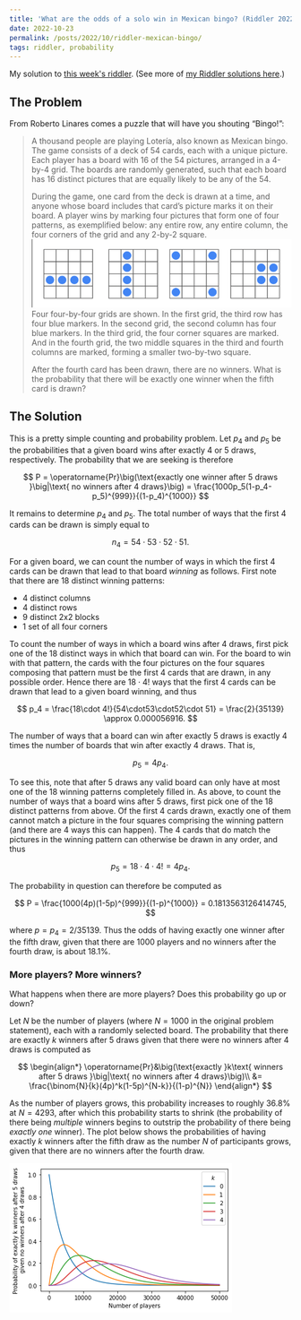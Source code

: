 ```yaml
---
title: 'What are the odds of a solo win in Mexican bingo? (Riddler 2022-10-21)'
date: 2022-10-23
permalink: /posts/2022/10/riddler-mexican-bingo/
tags: riddler, probability
---
```


<script type="text/javascript" async
  src="https://cdn.mathjax.org/mathjax/latest/MathJax.js?config=TeX-MML-AM_CHTML">
</script>

My solution to [this week's riddler](https://fivethirtyeight.com/features/can-you-make-the-fidget-spinner-go-backwards/). (See more of [my Riddler solutions here](/riddlers).)

## The Problem
From Roberto Linares comes a puzzle that will have you shouting “Bingo!”:

>A thousand people are playing Lotería, also known as Mexican bingo. The game consists of a deck of 54 cards, each with a unique picture. Each player has a board with 16 of the 54 pictures, arranged in a 4-by-4 grid. The boards are randomly generated, such that each board has 16 distinct pictures that are equally likely to be any of the 54.
>
>During the game, one card from the deck is drawn at a time, and anyone whose board includes that card’s picture marks it on their board. A player wins by marking four pictures that form one of four patterns, as exemplified below: any entire row, any entire column, the four corners of the grid and any 2-by-2 square.
>![Winning bingo boards.](/images/bingo-boards.png)
>Four four-by-four grids are shown. In the first grid, the third row has four blue markers. In the second grid, the second column has four blue markers. In the third grid, the four corner squares are marked. And in the fourth grid, the two middle squares in the third and fourth columns are marked, forming a smaller two-by-two square.
>
>After the fourth card has been drawn, there are no winners. What is the probability that there will be exactly one winner when the fifth card is drawn?

## The Solution

This is a pretty simple counting and probability problem. Let $p_4$ and $p_5$ be the probabilities that a given board wins after exactly $4$ or $5$ draws, respectively. The probability that we are seeking is therefore

$$
P = \operatorname{Pr}\big(\text{exactly one winner after 5 draws }\big|\text{ no winners after 4 draws}\big) = \frac{1000p_5(1-p_4-p_5)^{999}}{(1-p_4)^{1000}}
$$

It remains to determine $p_4$ and $p_5$. The total number of ways that the first 4 cards can be drawn is simply equal to

$$
n_4 = 54\cdot53\cdot52\cdot 51.
$$

For a given board, we can count the number of ways in which the first 4 cards can be drawn that lead to that board *winning* as follows. First note that there are 18 distinct winning patterns:
 - 4 distinct columns
 - 4 distinct rows
 - 9 distinct 2x2 blocks
 - 1 set of all four corners

To count the number of ways in which a board wins after 4 draws, first pick one of the 18 distinct ways in which that board can win. For the board to win with that pattern, the cards with the four pictures on the four squares composing that pattern must be the first 4 cards that are drawn, in any possible order. Hence there are $18\cdot 4!$ ways that the first 4 cards can be drawn that lead to a given board winning, and thus

$$
p_4 = \frac{18\cdot 4!}{54\cdot53\cdot52\cdot 51} = \frac{2}{35139} \approx 0.000056916.
$$

The number of ways that a board can win after exactly 5 draws is exactly 4 times the number of boards that win after exactly 4 draws. That is,

$$
p_5 = 4p_4.
$$

To see this, note that after 5 draws any valid board can only have at most one of the 18 winning patterns completely filled in. As above, to count the number of ways that a board wins after 5 draws, first pick one of the 18 distinct patterns from above. Of the first 4 cards drawn, exactly one of them cannot match a picture in the four squares comprising the winning pattern (and there are 4 ways this can happen). The 4 cards that do match the pictures in the winning pattern can otherwise be drawn in any order, and thus

$$
p_5 = 18\cdot 4\cdot 4! = 4p_4.
$$

The probability in question can therefore be computed as

$$
P = \frac{1000(4p)(1-5p)^{999}}{(1-p)^{1000}} = 0.1813563126414745,
$$

where $p=p_4 = 2/35139$. Thus the odds of having exactly one winner after the fifth draw, given that there are 1000 players and no winners after the fourth draw, is about 18.1%.

### More players? More winners?

What happens when there are more players? Does this probability go up or down?

Let $N$ be the number of players (where $N=1000$ in the original problem statement), each with a randomly selected board. The probability that there are exactly $k$ winners after 5 draws given that there were no winners after 4 draws is computed as

$$
\begin{align*}
\operatorname{Pr}&\big(\text{exactly }k\text{ winners after 5 draws }\big|\text{ no winners after 4 draws}\big)\\
&= \frac{\binom{N}{k}(4p)^k(1-5p)^{N-k}}{(1-p)^{N}}
\end{align*}
$$

As the number of players grows, this probability increases to roughly 36.8% at $N=4293$, after which this probability starts to shrink (the probability of there being *multiple* winners begins to outstrip the probability of there being *exactly one* winner). The plot below shows the probabilities of having exactly $k$ winners after the fifth draw as the number $N$ of participants grows, given that there are no winners after the fourth draw.


![Probability of exactly k winners after 5 draws as a function of the number of participants, given that there are no winners after 4 draws.](/images/riddler-mexican-lottery.png)
